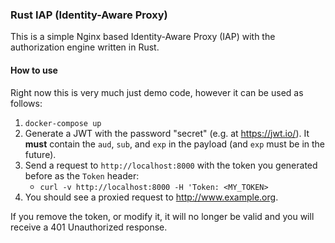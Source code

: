 ### Rust IAP (Identity-Aware Proxy)
This is a simple Nginx based Identity-Aware Proxy (IAP) with the authorization engine written in Rust.

#### How to use
Right now this is very much just demo code, however it can be used as follows:

1. `docker-compose up`
2. Generate a JWT with the password "secret" (e.g. at https://jwt.io/). It __must__ contain the `aud`, `sub`, and `exp` in the payload (and `exp` must be in the future).
3. Send a request to `http://localhost:8000` with the token you generated before as the `Token` header:
    * `curl -v http://localhost:8000 -H 'Token: <MY_TOKEN>`
4. You should see a proxied request to http://www.example.org.

If you remove the token, or modify it, it will no longer be valid and you will receive a 401 Unauthorized response.